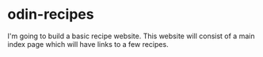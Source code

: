# odin-recipes
I'm going to build a basic recipe website.
This website will consist of a main index page which will have links to a few recipes. 